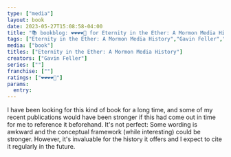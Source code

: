```yaml
---
type: ["media"]
layout: book
date: 2023-05-27T15:08:58-04:00
title: "📚 bookblog: ❤️❤️❤️❤️🖤 for Eternity in the Ether: A Mormon Media History, by Gavin Feller"
tags: ["Eternity in the Ether: A Mormon Media History","Gavin Feller","Mormon studies","online Mormonism","research"]
media: ["book"]
titles: ["Eternity in the Ether: A Mormon Media History"]
creators: ["Gavin Feller"]
series: [""]
franchise: [""]
ratings: ["❤️❤️❤️❤️🖤"]
params:
  entry:
---
```

I have been looking for this kind of book for a long time, and some of my recent publications would have been stronger if this had come out in time for me to reference it beforehand. It's not perfect: Some wording is awkward and the conceptual framework (while interesting) could be stronger. However, it's invaluable for the history it offers and I expect to cite it regularly in the future.
